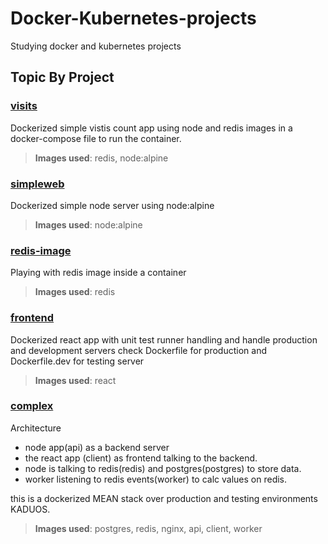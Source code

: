 # Docker-Kubernetes-projects
Studying docker and kubernetes projects

## Topic By Project

### [visits](https://github.com/aa-ahmed-aa/Docker-Kubernetes-projects/tree/master/visits)
Dockerized simple vistis count app using node and redis images in a docker-compose file to run the container.

> **Images used**: redis, node:alpine

### [simpleweb](https://github.com/aa-ahmed-aa/Docker-Kubernetes-projects/tree/master/simpleweb)
Dockerized simple node server using node:alpine 

> **Images used**: node:alpine

### [redis-image](https://github.com/aa-ahmed-aa/Docker-Kubernetes-projects/tree/master/redis-image)
Playing with redis image inside a container
> **Images used**: redis

### [frontend](https://github.com/aa-ahmed-aa/Docker-Kubernetes-projects/tree/master/frontend)
Dockerized react app with unit test runner handling and handle production and development servers check Dockerfile for production and Dockerfile.dev for testing server 
> **Images used**: react

### [complex](https://github.com/aa-ahmed-aa/Docker-Kubernetes-projects/tree/master/complex)
Architecture 
- node app(api) as a backend server 
- the react app (client) as frontend talking to the backend.
- node is talking to redis(redis) and postgres(postgres) to store data.
- worker listening to redis events(worker) to calc values on redis.

this is a dockerized MEAN stack over production and testing environments KADUOS.
> **Images used**: postgres, redis, nginx, api, client, worker